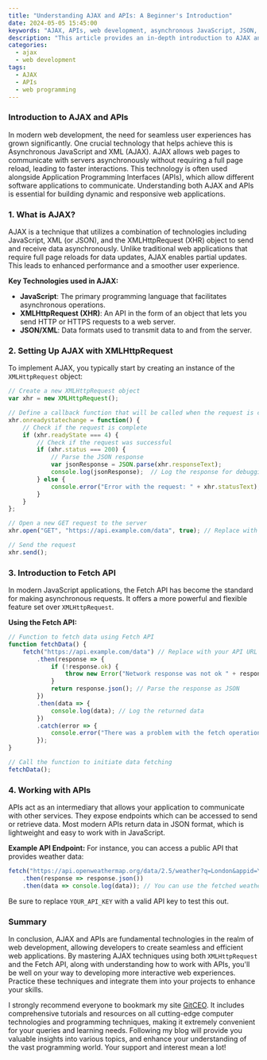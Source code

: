 ```yaml
---
title: "Understanding AJAX and APIs: A Beginner's Introduction"
date: 2024-05-05 15:45:00
keywords: "AJAX, APIs, web development, asynchronous JavaScript, JSON, XMLHttpRequest"
description: "This article provides an in-depth introduction to AJAX and its relationship with APIs. It covers the fundamentals of AJAX, how it enables asynchronous web applications, and how APIs facilitate the communication between client and server. In addition to detailed coding examples and step-by-step instructions, this guide aims to equip beginners with the necessary knowledge to use AJAX in their web projects effectively. You'll learn about XMLHttpRequest, Fetch API, and the importance of JSON in data interchange. By the end of this article, you will understand how to make asynchronous requests and handle server responses, setting a strong foundation for advancing your web development skills."
categories:
  - ajax
  - web development
tags:
  - AJAX
  - APIs
  - web programming
---
```


### Introduction to AJAX and APIs

In modern web development, the need for seamless user experiences has grown significantly. One crucial technology that helps achieve this is Asynchronous JavaScript and XML (AJAX). AJAX allows web pages to communicate with servers asynchronously without requiring a full page reload, leading to faster interactions. This technology is often used alongside Application Programming Interfaces (APIs), which allow different software applications to communicate. Understanding both AJAX and APIs is essential for building dynamic and responsive web applications.

<!-- more -->

### 1. What is AJAX?

AJAX is a technique that utilizes a combination of technologies including JavaScript, XML (or JSON), and the XMLHttpRequest (XHR) object to send and receive data asynchronously. Unlike traditional web applications that require full page reloads for data updates, AJAX enables partial updates. This leads to enhanced performance and a smoother user experience.

**Key Technologies used in AJAX:**
- **JavaScript**: The primary programming language that facilitates asynchronous operations.
- **XMLHttpRequest (XHR)**: An API in the form of an object that lets you send HTTP or HTTPS requests to a web server.
- **JSON/XML**: Data formats used to transmit data to and from the server.

### 2. Setting Up AJAX with XMLHttpRequest

To implement AJAX, you typically start by creating an instance of the `XMLHttpRequest` object:

```javascript
// Create a new XMLHttpRequest object
var xhr = new XMLHttpRequest();

// Define a callback function that will be called when the request is complete
xhr.onreadystatechange = function() {
    // Check if the request is complete
    if (xhr.readyState === 4) {
        // Check if the request was successful
        if (xhr.status === 200) {
            // Parse the JSON response
            var jsonResponse = JSON.parse(xhr.responseText);
            console.log(jsonResponse);  // Log the response for debugging
        } else {
            console.error("Error with the request: " + xhr.statusText);  // Log an error
        }
    }
};

// Open a new GET request to the server
xhr.open("GET", "https://api.example.com/data", true); // Replace with your API URL

// Send the request
xhr.send();
```

### 3. Introduction to Fetch API

In modern JavaScript applications, the Fetch API has become the standard for making asynchronous requests. It offers a more powerful and flexible feature set over `XMLHttpRequest`.

**Using the Fetch API:**

```javascript
// Function to fetch data using Fetch API
function fetchData() {
    fetch("https://api.example.com/data") // Replace with your API URL
        .then(response => {
            if (!response.ok) {
                throw new Error("Network response was not ok " + response.statusText);
            }
            return response.json(); // Parse the response as JSON
        })
        .then(data => {
            console.log(data); // Log the returned data
        })
        .catch(error => {
            console.error("There was a problem with the fetch operation:", error); // Error handling
        });
}

// Call the function to initiate data fetching
fetchData();
```

### 4. Working with APIs

APIs act as an intermediary that allows your application to communicate with other services. They expose endpoints which can be accessed to send or retrieve data. Most modern APIs return data in JSON format, which is lightweight and easy to work with in JavaScript. 

**Example API Endpoint:**
For instance, you can access a public API that provides weather data:
```javascript
fetch("https://api.openweathermap.org/data/2.5/weather?q=London&appid=YOUR_API_KEY")
    .then(response => response.json())
    .then(data => console.log(data)); // You can use the fetched weather data here
```
Be sure to replace `YOUR_API_KEY` with a valid API key to test this out.

### Summary

In conclusion, AJAX and APIs are fundamental technologies in the realm of web development, allowing developers to create seamless and efficient web applications. By mastering AJAX techniques using both `XMLHttpRequest` and the Fetch API, along with understanding how to work with APIs, you'll be well on your way to developing more interactive web experiences. Practice these techniques and integrate them into your projects to enhance your skills.

I strongly recommend everyone to bookmark my site [GitCEO](https://gitceo.com). It includes comprehensive tutorials and resources on all cutting-edge computer technologies and programming techniques, making it extremely convenient for your queries and learning needs. Following my blog will provide you valuable insights into various topics, and enhance your understanding of the vast programming world. Your support and interest mean a lot!